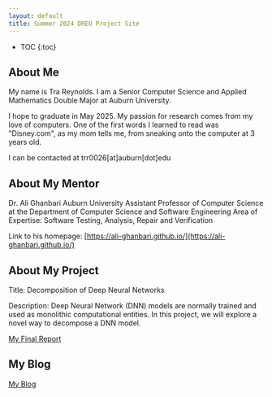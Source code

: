 ```yaml
---
layout: default
title: Summer 2024 DREU Project Site
---
```


* TOC
{:toc}

## About Me

My name is Tra Reynolds. I am a Senior Computer Science and Applied Mathematics Double Major at Auburn University. 

I hope to graduate in May 2025. My passion for research comes from my love of computers. One of the first words I learned to read was "Disney.com", as my mom tells me, from sneaking onto the computer at 3 years old.

I can be contacted at trr0026[at]auburn[dot]edu

## About My Mentor

Dr. Ali Ghanbari
Auburn University
Assistant Professor of Computer Science at the Department of Computer Science and Software Engineering
Area of Expertise: Software Testing, Analysis, Repair and Verification

Link to his homepage: [https://ali-ghanbari.github.io/](https://ali-ghanbari.github.io/)

## About My Project

Title: Decomposition of Deep Neural Networks

Description: Deep Neural Network (DNN) models are normally trained and used as monolithic computational entities. In this project, we will explore a novel way to decompose a DNN model.

[My Final Report](files/finalreport.pdf)

## My Blog

[My Blog](blog.html)
